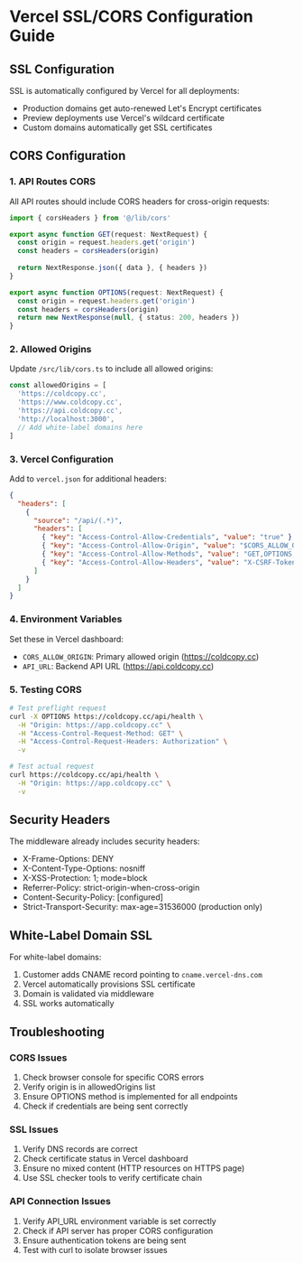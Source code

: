 # Vercel SSL/CORS Configuration Guide

## SSL Configuration

SSL is automatically configured by Vercel for all deployments:
- Production domains get auto-renewed Let's Encrypt certificates
- Preview deployments use Vercel's wildcard certificate
- Custom domains automatically get SSL certificates

## CORS Configuration

### 1. API Routes CORS
All API routes should include CORS headers for cross-origin requests:

```typescript
import { corsHeaders } from '@/lib/cors'

export async function GET(request: NextRequest) {
  const origin = request.headers.get('origin')
  const headers = corsHeaders(origin)
  
  return NextResponse.json({ data }, { headers })
}

export async function OPTIONS(request: NextRequest) {
  const origin = request.headers.get('origin')
  const headers = corsHeaders(origin)
  return new NextResponse(null, { status: 200, headers })
}
```

### 2. Allowed Origins
Update `/src/lib/cors.ts` to include all allowed origins:

```typescript
const allowedOrigins = [
  'https://coldcopy.cc',
  'https://www.coldcopy.cc',
  'https://api.coldcopy.cc',
  'http://localhost:3000',
  // Add white-label domains here
]
```

### 3. Vercel Configuration
Add to `vercel.json` for additional headers:

```json
{
  "headers": [
    {
      "source": "/api/(.*)",
      "headers": [
        { "key": "Access-Control-Allow-Credentials", "value": "true" },
        { "key": "Access-Control-Allow-Origin", "value": "$CORS_ALLOW_ORIGIN" },
        { "key": "Access-Control-Allow-Methods", "value": "GET,OPTIONS,PATCH,DELETE,POST,PUT" },
        { "key": "Access-Control-Allow-Headers", "value": "X-CSRF-Token, X-Requested-With, Accept, Accept-Version, Content-Length, Content-MD5, Content-Type, Date, X-Api-Version, Authorization, X-Workspace-Id" }
      ]
    }
  ]
}
```

### 4. Environment Variables
Set these in Vercel dashboard:
- `CORS_ALLOW_ORIGIN`: Primary allowed origin (https://coldcopy.cc)
- `API_URL`: Backend API URL (https://api.coldcopy.cc)

### 5. Testing CORS
```bash
# Test preflight request
curl -X OPTIONS https://coldcopy.cc/api/health \
  -H "Origin: https://app.coldcopy.cc" \
  -H "Access-Control-Request-Method: GET" \
  -H "Access-Control-Request-Headers: Authorization" \
  -v

# Test actual request
curl https://coldcopy.cc/api/health \
  -H "Origin: https://app.coldcopy.cc" \
  -v
```

## Security Headers
The middleware already includes security headers:
- X-Frame-Options: DENY
- X-Content-Type-Options: nosniff
- X-XSS-Protection: 1; mode=block
- Referrer-Policy: strict-origin-when-cross-origin
- Content-Security-Policy: [configured]
- Strict-Transport-Security: max-age=31536000 (production only)

## White-Label Domain SSL
For white-label domains:
1. Customer adds CNAME record pointing to `cname.vercel-dns.com`
2. Vercel automatically provisions SSL certificate
3. Domain is validated via middleware
4. SSL works automatically

## Troubleshooting

### CORS Issues
1. Check browser console for specific CORS errors
2. Verify origin is in allowedOrigins list
3. Ensure OPTIONS method is implemented for all endpoints
4. Check if credentials are being sent correctly

### SSL Issues
1. Verify DNS records are correct
2. Check certificate status in Vercel dashboard
3. Ensure no mixed content (HTTP resources on HTTPS page)
4. Use SSL checker tools to verify certificate chain

### API Connection Issues
1. Verify API_URL environment variable is set correctly
2. Check if API server has proper CORS configuration
3. Ensure authentication tokens are being sent
4. Test with curl to isolate browser issues